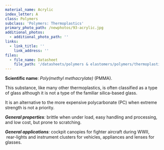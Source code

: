 ```yaml
---
material_name: Acrylic
index_letter: A
class: Polymers
subclass: 'Polymers: Thermoplastics'
primary_photo_path: /newphotos/93-acrylic.jpg
additional_photos:
  - additional_photo_path: ''
links:
  - link_title: ''
    link_address: ''
files:
  - file_name: Datasheet
    file_path: '/datasheets/polymers & elastomers/polymers/thermoplastics/polymethyl methacrylate (acrylic, pmma).pdf'
---
```


**Scientific name**:&nbsp;*Poly(methyl methacrylate)* (PMMA).

This substance, like many other thermoplastics, is often classified as a type of glass although it is not a type of the familiar silica-based glass.

It is an alternative to the more expensive polycarbonate (PC) when extreme strength is not a priority.

***General properties**:* brittle when under load, easy handling and processing, and low cost, but prone to scratching.

***General applications**:* cockpit canopies for fighter aircraft during WWII, &nbsp;rear-lights and instrument clusters for vehicles, appliances and lenses for glasses.